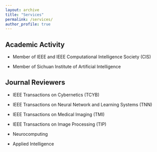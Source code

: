 ```yaml
---
layout: archive
title: "Services"
permalink: /services/
author_profile: true
---
```

## Academic Activity
- Member of IEEE and IEEE Computational Intelligence Society (CIS)

- Member of Sichuan Institute of Artificial Intelligence

## Journal Reviewers
- IEEE Transactions on Cybernetics (TCYB)

- IEEE Transactions on Neural Network and Learning Systems (TNN)

- IEEE Transactions on Medical Imaging (TMI)

- IEEE Transactions on Image Processing (TIP)

- Neurocomputing

- Applied Intelligence
